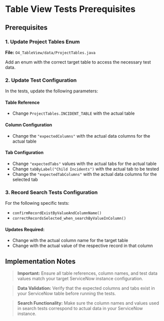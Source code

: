 # Table View Tests Prerequisites

## Prerequisites

### 1. Update Project Tables Enum

**File:** `O4_TableView/data/ProjectTables.java`

Add an enum with the correct target table to access the necessary test data.

### 2. Update Test Configuration

In the tests, update the following parameters:

#### Table Reference
- Change `ProjectTables.INCIDENT_TABLE` with the actual table

#### Column Configuration
- Change the `"expectedColumns"` with the actual data columns for the actual table

#### Tab Configuration
- Change `"expectedTabs"` values with the actual tabs for the actual table
- Change `tabByLabel("Child Incidents")` with the actual tab to be tested
- Change the `"expectedTabColumns"` with the actual data columns for the selected tab

### 3. Record Search Tests Configuration

For the following specific tests:
- `confirmRecordExistByValueAndColumnName()`
- `correctRecordsSelected_when_searchByValueInColumn()`

#### Updates Required:
- Change with the actual column name for the target table
- Change with the actual value of the respective record in that column

## Implementation Notes

> **Important:** Ensure all table references, column names, and test data values match your target ServiceNow instance configuration.

> **Data Validation:** Verify that the expected columns and tabs exist in your ServiceNow table before running the tests.

> **Search Functionality:** Make sure the column names and values used in search tests correspond to actual data in your ServiceNow instance.
